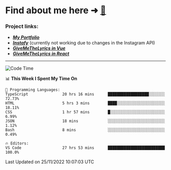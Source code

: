 # Find about me here ➜ [🧑](https://pauabella.dev)

### Project links:
- ***[My Portfolio](https://pauabella.dev)***
- ***[Instafy](https://instafy.me)*** (currently not working due to changes in the Instagram API)
- ***[GiveMeTheLyrics in Vue](https://lyrics.pauabella.dev)***
- ***[GiveMeTheLyrics in React](https://pauabella.dev/GiveMeTheLyrics)***

---
<!--START_SECTION:waka-->
![Code Time](http://img.shields.io/badge/Code%20Time-1%2C677%20hrs%2018%20mins-blue)

📊 **This Week I Spent My Time On** 

```text
💬 Programming Languages: 
TypeScript               20 hrs 16 mins      ██████████████████░░░░░░░   72.73% 
HTML                     5 hrs 3 mins        ████░░░░░░░░░░░░░░░░░░░░░   18.11% 
CSS                      1 hr 57 mins        █░░░░░░░░░░░░░░░░░░░░░░░░   6.99% 
JSON                     18 mins             ░░░░░░░░░░░░░░░░░░░░░░░░░   1.12% 
Bash                     8 mins              ░░░░░░░░░░░░░░░░░░░░░░░░░   0.49%

🔥 Editors: 
VS Code                  27 hrs 53 mins      █████████████████████████   100.0%

```


 Last Updated on 25/11/2022 10:07:03 UTC
<!--END_SECTION:waka-->
